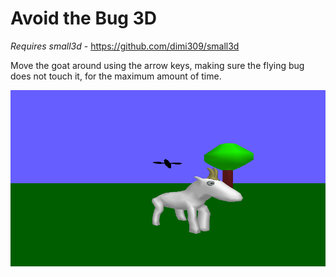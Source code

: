 Avoid the Bug 3D
=================

*Requires small3d* - https://github.com/dimi309/small3d

Move the goat around using the arrow keys, making sure the flying bug does not touch it, for the maximum amount of time.

![screenshot](screenshot.png)

